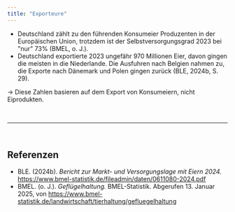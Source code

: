 ```yaml
---
title: "Exporteure"
---
```



- Deutschland zählt zu den führenden Konsumeier Produzenten in der Europäischen Union, trotzdem ist der Selbstversorgungsgrad 2023 bei "nur" 73% (BMEL, o. J.). 
- Deutschland exportierte 2023 ungefähr 970 Millionen Eier, davon gingen die meisten in die Niederlande. Die Ausfuhren nach Belgien nahmen zu, die Exporte nach Dänemark und Polen gingen zurück (BLE, 2024b, S. 29).

-> Diese Zahlen basieren auf dem Export von Konsumeiern, nicht Eiprodukten.


<br>

---

<br> 

## Referenzen
- BLE. (2024b). *Bericht zur Markt- und Versorgungslage mit Eiern 2024.* <https://www.bmel-statistik.de/fileadmin/daten/0611080-2024.pdf>
- BMEL. (o. J.). *Geflügelhaltung.* BMEL-Statistik. Abgerufen 13. Januar 2025, von <https://www.bmel-statistik.de/landwirtschaft/tierhaltung/gefluegelhaltung>
